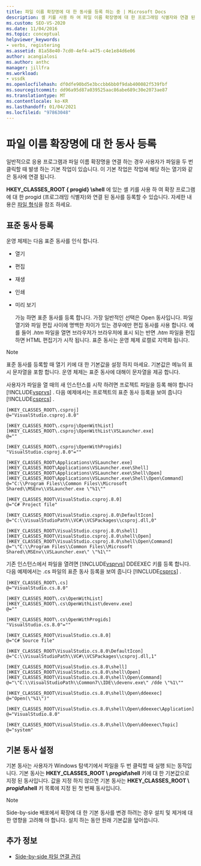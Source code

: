 ```yaml
---
title: 파일 이름 확장명에 대 한 동사를 등록 하는 중 | Microsoft Docs
description: 셸 키를 사용 하 여 파일 이름 확장명에 대 한 프로그래밍 식별자와 연결 된 동사를 등록 하는 방법을 알아봅니다.
ms.custom: SEO-VS-2020
ms.date: 11/04/2016
ms.topic: conceptual
helpviewer_keywords:
- verbs, registering
ms.assetid: 81a58e40-7cd0-4ef4-a475-c4e1e84d6e06
author: acangialosi
ms.author: anthc
manager: jillfra
ms.workload:
- vssdk
ms.openlocfilehash: df0dfe90bd5e3bccbb6bb0f9dab400082f539fbf
ms.sourcegitcommit: dd96a95d87a039525aac86abe689c30e2073ae87
ms.translationtype: MT
ms.contentlocale: ko-KR
ms.lasthandoff: 01/04/2021
ms.locfileid: "97863048"
---
```

# <a name="register-verbs-for-file-name-extensions"></a>파일 이름 확장명에 대 한 동사 등록
일반적으로 응용 프로그램과 파일 이름 확장명을 연결 하는 경우 사용자가 파일을 두 번 클릭할 때 발생 하는 기본 작업이 있습니다. 이 기본 작업은 작업에 해당 하는 열기와 같은 동사에 연결 됩니다.

 **HKEY_CLASSES_ROOT \{ progid} \shell** 에 있는 셸 키를 사용 하 여 확장 프로그램에 대 한 progid (프로그래밍 식별자)와 연결 된 동사를 등록할 수 있습니다. 자세한 내용은 [파일 형식](/windows/desktop/shell/fa-file-types)을 참조 하세요.

## <a name="register-standard-verbs"></a>표준 동사 등록
 운영 체제는 다음 표준 동사를 인식 합니다.

- 열기

- 편집

- 재생

- 인쇄

- 미리 보기

  가능 하면 표준 동사를 등록 합니다. 가장 일반적인 선택은 Open 동사입니다. 파일 열기와 파일 편집 사이에 명백한 차이가 있는 경우에만 편집 동사를 사용 합니다. 예를 들어 *.htm* 파일을 열면 브라우저가 브라우저에 표시 되는 반면 *.htm* 파일을 편집 하면 HTML 편집기가 시작 됩니다. 표준 동사는 운영 체제 로캘로 지역화 됩니다.

> [!NOTE]
> 표준 동사를 등록할 때 열기 키에 대 한 기본값을 설정 하지 마세요. 기본값은 메뉴의 표시 문자열을 포함 합니다. 운영 체제는 표준 동사에 대해이 문자열을 제공 합니다.

 사용자가 파일을 열 때의 새 인스턴스를 시작 하려면 프로젝트 파일을 등록 해야 합니다 [!INCLUDE[vsprvs](../code-quality/includes/vsprvs_md.md)] . 다음 예제에서는 프로젝트의 표준 동사 등록을 보여 줍니다 [!INCLUDE[csprcs](../data-tools/includes/csprcs_md.md)] .

```
[HKEY_CLASSES_ROOT\.csproj]
@="VisualStudio.csproj.8.0"

[HKEY_CLASSES_ROOT\.csproj\OpenWithList]
[HKEY_CLASSES_ROOT\.csproj\OpenWithList\VSLauncher.exe]
@=""

[HKEY_CLASSES_ROOT\.csproj\OpenWithProgids]
"VisualStudio.csproj.8.0"=""

[HKEY_CLASSES_ROOT\Applications\VSLauncher.exe]
[HKEY_CLASSES_ROOT\Applications\VSLauncher.exe\Shell]
[HKEY_CLASSES_ROOT\Applications\VSLauncher.exe\Shell\Open]
[HKEY_CLASSES_ROOT\Applications\VSLauncher.exe\Shell\Open\Command]
@="C:\\Program Files\\Common Files\\Microsoft Shared\\MSEnv\\VSLauncher.exe \"%1\""

[HKEY_CLASSES_ROOT\VisualStudio.csproj.8.0]
@="C# Project file"

[HKEY_CLASSES_ROOT\VisualStudio.csproj.8.0\DefaultIcon]
@="C:\\VisualStudioPath\\VC#\\VCSPackages\\csproj.dll,0"

[HKEY_CLASSES_ROOT\VisualStudio.csproj.8.0\shell]
[HKEY_CLASSES_ROOT\VisualStudio.csproj.8.0\shell\Open]
[HKEY_CLASSES_ROOT\VisualStudio.csproj.8.0\shell\Open\Command]
@="\"C:\\Program Files\\Common Files\\Microsoft Shared\\MSEnv\\VSLauncher.exe\" \"%1\""
```

 기존 인스턴스에서 파일을 열려면 [!INCLUDE[vsprvs](../code-quality/includes/vsprvs_md.md)] DDEEXEC 키를 등록 합니다. 다음 예제에서는 .cs 파일의 표준 동사 등록을 보여 줍니다 [!INCLUDE[csprcs](../data-tools/includes/csprcs_md.md)]  .

```
[HKEY_CLASSES_ROOT\.cs]
@="VisualStudio.cs.8.0"

[HKEY_CLASSES_ROOT\.cs\OpenWithList]
[HKEY_CLASSES_ROOT\.cs\OpenWithList\devenv.exe]
@=""

[HKEY_CLASSES_ROOT\.cs\OpenWithProgids]
"VisualStudio.cs.8.0"=""

[HKEY_CLASSES_ROOT\VisualStudio.cs.8.0]
@="C# Source file"

[HKEY_CLASSES_ROOT\VisualStudio.cs.8.0\DefaultIcon]
@="C:\\VisualStudioPath\\VC#\\VCSPackages\\csproj.dll,1"

[HKEY_CLASSES_ROOT\VisualStudio.cs.8.0\shell]
[HKEY_CLASSES_ROOT\VisualStudio.cs.8.0\shell\Open]
[HKEY_CLASSES_ROOT\VisualStudio.cs.8.0\shell\Open\Command]
@="\"C:\\VisualStudioPath\\Common7\\IDE\\devenv.exe\" /dde \"%1\""

[HKEY_CLASSES_ROOT\VisualStudio.cs.8.0\shell\Open\ddeexec]
@="Open(\"%1\")"

[HKEY_CLASSES_ROOT\VisualStudio.cs.8.0\shell\Open\ddeexec\Application]
@="VisualStudio.8.0"

[HKEY_CLASSES_ROOT\VisualStudio.cs.8.0\shell\Open\ddeexec\Topic]
@="system"
```

## <a name="set-the-default-verb"></a>기본 동사 설정
 기본 동사는 사용자가 Windows 탐색기에서 파일을 두 번 클릭할 때 실행 되는 동작입니다. 기본 동사는 **HKEY_CLASSES_ROOT \\ *progid*\shell** 키에 대 한 기본값으로 지정 된 동사입니다. 값을 지정 하지 않으면 기본 동사는 **HKEY_CLASSES_ROOT \\ *progid*\shell** 키 목록에 지정 된 첫 번째 동사입니다.

> [!NOTE]
> Side-by-side 배포에서 확장에 대 한 기본 동사를 변경 하려는 경우 설치 및 제거에 대 한 영향을 고려해 야 합니다. 설치 하는 동안 원래 기본값을 덮어씁니다.

## <a name="see-also"></a>추가 정보
- [Side-by-side 파일 연결 관리](../extensibility/managing-side-by-side-file-associations.md)
